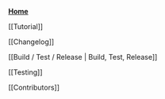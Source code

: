 **[Home](https://github.com/0xfe/vexflow/wiki)**

[[Tutorial]]

[[Changelog]]

[[Build / Test / Release | Build, Test, Release]]

[[Testing]]

[[Contributors]]
